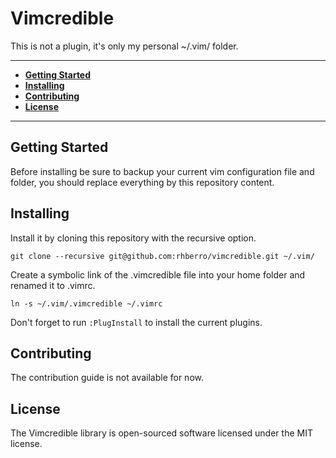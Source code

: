 # Vimcredible

This is not a plugin, it's only my personal ~/.vim/ folder.

---

- [**Getting Started**](#getting-started)
- [**Installing**](#installing)
- [**Contributing**](#contributing)
- [**License**](#license)

---

## Getting Started

Before installing be sure to backup your current vim configuration file and folder, you should replace everything by this repository content.

## Installing

Install it by cloning this repository with the recursive option.

```
git clone --recursive git@github.com:rhberro/vimcredible.git ~/.vim/
```

Create a symbolic link of the .vimcredible file into your home folder and renamed it to .vimrc.

```
ln -s ~/.vim/.vimcredible ~/.vimrc
```

Don't forget to run ```:PlugInstall``` to install the current plugins.

## Contributing

The contribution guide is not available for now.

## License

The Vimcredible library is open-sourced software licensed under the MIT license.
